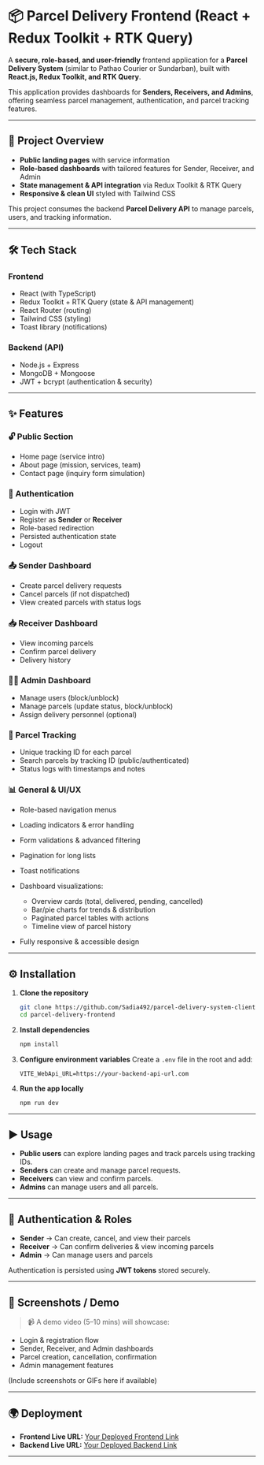 # 📦 Parcel Delivery Frontend (React + Redux Toolkit + RTK Query)

A **secure, role-based, and user-friendly** frontend application for a **Parcel Delivery System** (similar to Pathao Courier or Sundarban), built with **React.js, Redux Toolkit, and RTK Query**.

This application provides dashboards for **Senders, Receivers, and Admins**, offering seamless parcel management, authentication, and parcel tracking features.

---

## 🚀 Project Overview

- **Public landing pages** with service information
- **Role-based dashboards** with tailored features for Sender, Receiver, and Admin
- **State management & API integration** via Redux Toolkit & RTK Query
- **Responsive & clean UI** styled with Tailwind CSS

This project consumes the backend **Parcel Delivery API** to manage parcels, users, and tracking information.

---

## 🛠 Tech Stack

### **Frontend**

- React (with TypeScript)
- Redux Toolkit + RTK Query (state & API management)
- React Router (routing)
- Tailwind CSS (styling)
- Toast library (notifications)

### **Backend (API)**

- Node.js + Express
- MongoDB + Mongoose
- JWT + bcrypt (authentication & security)

---

## ✨ Features

### 🔓 Public Section

- Home page (service intro)
- About page (mission, services, team)
- Contact page (inquiry form simulation)

### 🔑 Authentication

- Login with JWT
- Register as **Sender** or **Receiver**
- Role-based redirection
- Persisted authentication state
- Logout

### 📤 Sender Dashboard

- Create parcel delivery requests
- Cancel parcels (if not dispatched)
- View created parcels with status logs

### 📥 Receiver Dashboard

- View incoming parcels
- Confirm parcel delivery
- Delivery history

### 👨‍💼 Admin Dashboard

- Manage users (block/unblock)
- Manage parcels (update status, block/unblock)
- Assign delivery personnel (optional)

### 📍 Parcel Tracking

- Unique tracking ID for each parcel
- Search parcels by tracking ID (public/authenticated)
- Status logs with timestamps and notes

### 📊 General & UI/UX

- Role-based navigation menus
- Loading indicators & error handling
- Form validations & advanced filtering
- Pagination for long lists
- Toast notifications
- Dashboard visualizations:

  - Overview cards (total, delivered, pending, cancelled)
  - Bar/pie charts for trends & distribution
  - Paginated parcel tables with actions
  - Timeline view of parcel history

- Fully responsive & accessible design

---

## ⚙️ Installation

1. **Clone the repository**

   ```bash
   git clone https://github.com/Sadia492/parcel-delivery-system-client.git
   cd parcel-delivery-frontend
   ```

2. **Install dependencies**

   ```bash
   npm install
   ```

3. **Configure environment variables**
   Create a `.env` file in the root and add:

   ```env
   VITE_WebApi_URL=https://your-backend-api-url.com
   ```

4. **Run the app locally**

   ```bash
   npm run dev
   ```

---

## ▶️ Usage

- **Public users** can explore landing pages and track parcels using tracking IDs.
- **Senders** can create and manage parcel requests.
- **Receivers** can view and confirm parcels.
- **Admins** can manage users and all parcels.

---

## 🔐 Authentication & Roles

- **Sender** → Can create, cancel, and view their parcels
- **Receiver** → Can confirm deliveries & view incoming parcels
- **Admin** → Can manage users and parcels

Authentication is persisted using **JWT tokens** stored securely.

---

## 📸 Screenshots / Demo

> 📹 A demo video (5–10 mins) will showcase:

- Login & registration flow
- Sender, Receiver, and Admin dashboards
- Parcel creation, cancellation, confirmation
- Admin management features

(Include screenshots or GIFs here if available)

---

## 🌍 Deployment

- **Frontend Live URL:** [Your Deployed Frontend Link](#)
- **Backend Live URL:** [Your Deployed Backend Link](#)

---
